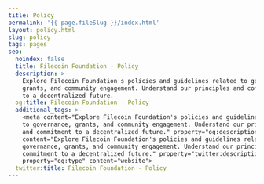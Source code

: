 ```yaml
---
title: Policy
permalink: '{{ page.fileSlug }}/index.html'
layout: policy.html
slug: policy
tags: pages
seo:
  noindex: false
  title: Filecoin Foundation - Policy
  description: >-
    Explore Filecoin Foundation's policies and guidelines related to governance,
    grants, and community engagement. Understand our principles and commitment
    to a decentralized future.
  og:title: Filecoin Foundation - Policy
  additional_tags: >-
    <meta content="Explore Filecoin Foundation's policies and guidelines related
    to governance, grants, and community engagement. Understand our principles
    and commitment to a decentralized future." property="og:description"><meta
    content="Explore Filecoin Foundation's policies and guidelines related to
    governance, grants, and community engagement. Understand our principles and
    commitment to a decentralized future." property="twitter:description"><meta
    property="og:type" content="website">
  twitter:title: Filecoin Foundation - Policy
---
```



